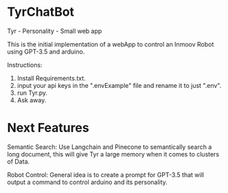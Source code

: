 # TyrChatBot
Tyr - Personality - Small web app 

This is the initial implementation of a webApp to control an Inmoov Robot using GPT-3.5 and arduino.

Instructions:

1. Install Requirements.txt.
2. input your api keys in the ".envExample" file and rename it to just ".env".
3. run Tyr.py.
4. Ask away.

# Next Features

Semantic Search:
  Use Langchain and Pinecone to semantically search a long document, this will give Tyr a large memory when it comes to clusters of Data.

Robot Control:
  General idea is to create a prompt for GPT-3.5 that will output a command to control arduino and its personality.
